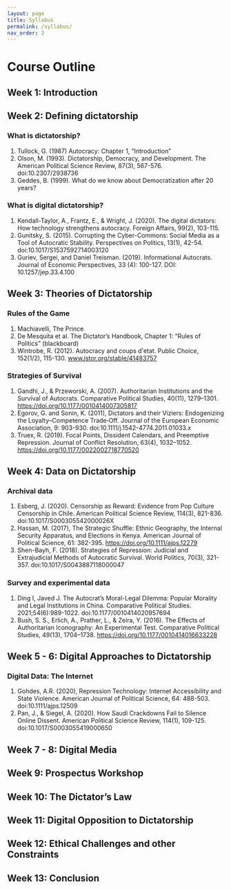 ```yaml
---
layout: page
title: Syllabus
permalink: /syllabus/
nav_order: 2
---
```


# Course Outline


## Week 1: Introduction

## Week 2: Defining dictatorship

### What is dictatorship? 

1.	Tullock, G. (1987) Autocracy: Chapter 1, “Introduction”
2.	Olson, M. (1993). Dictatorship, Democracy, and Development. The American Political Science Review, 87(3), 567-576. doi:10.2307/2938736
3.	Geddes, B. (1999). What do we know about Democratization after 20 years?

### What is digital dictatorship?

1.	Kendall-Taylor, A., Frantz, E., & Wright, J. (2020). The digital dictators: How technology strengthens autocracy. Foreign Affairs, 99(2), 103-115.
2.	Gunitsky, S. (2015). Corrupting the Cyber-Commons: Social Media as a Tool of Autocratic Stability. Perspectives on Politics, 13(1), 42-54. doi:10.1017/S1537592714003120
3.	Guriev, Sergei, and Daniel Treisman. (2019). Informational Autocrats. Journal of Economic Perspectives, 33 (4): 100-127. DOI: 10.1257/jep.33.4.100


## Week 3: Theories of Dictatorship

### Rules of the Game
1.	Machiavelli, The Prince
2.	De Mesquita et al. The Dictator’s Handbook, Chapter 1: “Rules of Politics” (blackboard)
3.	Wintrobe, R. (2012). Autocracy and coups d'etat. Public Choice, 152(1/2), 115-130. www.jstor.org/stable/41483757

### Strategies of Survival
1.	Gandhi, J., & Przeworski, A. (2007). Authoritarian Institutions and the Survival of Autocrats. Comparative Political Studies, 40(11), 1279–1301. https://doi.org/10.1177/0010414007305817
2.	Egorov, G. and Sonin, K. (2011), Dictators and their Viziers: Endogenizing the Loyalty–Competence Trade‐Off. Journal of the European Economic Association, 9: 903-930. doi:10.1111/j.1542-4774.2011.01033.x
3.	Truex, R. (2019). Focal Points, Dissident Calendars, and Preemptive Repression. Journal of Conflict Resolution, 63(4), 1032–1052. https://doi.org/10.1177/0022002718770520

## Week 4: Data on Dictatorship


### Archival data
1.	Esberg, J. (2020). Censorship as Reward: Evidence from Pop Culture Censorship in Chile. American Political Science Review, 114(3), 821-836. doi:10.1017/S000305542000026X
2.	Hassan, M. (2017), The Strategic Shuffle: Ethnic Geography, the Internal Security Apparatus, and Elections in Kenya. American Journal of Political Science, 61: 382-395. https://doi.org/10.1111/ajps.12279
3.	Shen-Bayh, F. (2018). Strategies of Repression: Judicial and Extrajudicial Methods of Autocratic Survival. World Politics, 70(3), 321-357. doi:10.1017/S0043887118000047

### Survey and experimental data
1.	Ding I, Javed J. The Autocrat’s Moral-Legal Dilemma: Popular Morality and Legal Institutions in China. Comparative Political Studies. 2021;54(6):989-1022. doi:10.1177/0010414020957694
2.	Bush, S. S., Erlich, A., Prather, L., & Zeira, Y. (2016). The Effects of Authoritarian Iconography: An Experimental Test. Comparative Political Studies, 49(13), 1704–1738. https://doi.org/10.1177/0010414016633228


## Week 5 - 6: Digital Approaches to Dictatorship

### Digital Data: The Internet
1.	Gohdes, A.R. (2020), Repression Technology: Internet Accessibility and State Violence. American Journal of Political Science, 64: 488-503. doi:10.1111/ajps.12509
2.	Pan, J., & Siegel, A. (2020). How Saudi Crackdowns Fail to Silence Online Dissent. American Political Science Review, 114(1), 109-125. doi:10.1017/S0003055419000650


## Week 7 - 8: Digital Media

## Week 9: Prospectus Workshop

## Week 10: The Dictator’s Law

## Week 11: Digital Opposition to Dictatorship

## Week 12: Ethical Challenges and other Constraints

## Week 13: Conclusion










